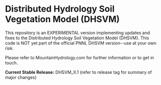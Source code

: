 <h1>Distributed Hydrology Soil Vegetation Model (DHSVM) </h1>

This repository is an EXPERIMENTAL version implementing updates and fixes to the Distributed Hydrology Soil Vegetation Model (DHSVM).
This code is NOT yet part of the official PNNL DHSVM version--use at your own risk.

Please refer to MountainHydrology.com for further information or to get in touch.

**Current Stable Release:** DHSVM_X.1 (refer to release tag for summary of major changes)

